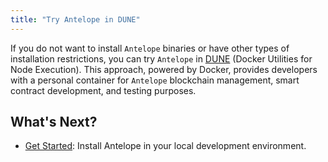 ```yaml
---
title: "Try Antelope in DUNE"
---
```


If you do not want to install `Antelope` binaries or have other types of installation restrictions, you can try `Antelope` in [DUNE](https://github.com/AntelopeIO/DUNE) (Docker Utilities for Node Execution). This approach, powered by Docker, provides developers with a personal container for `Antelope` blockchain management, smart contract development, and testing purposes.

<!--
## Antelope Testnet

Experiment on the Antelope Testnet with the latest stable release of the Antelope software. Deploy your smart contracts, push actions, inspect your transactions and much more from an easy to use web interface. To start testing, [register](https://testnet.antelope.io/user?utm_source=devportal#signup) for an Antelope Developer Account.
-->

## What's Next?
- [Get Started](./02_development-environment/02_prerequisites.md): Install Antelope in your local development environment.

